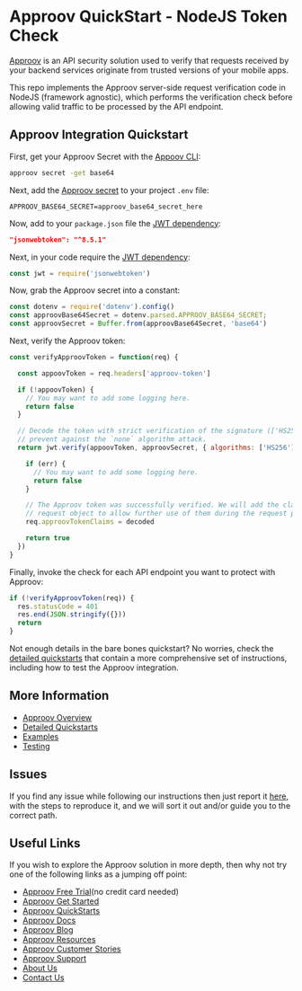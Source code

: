 # Approov QuickStart - NodeJS Token Check

[Approov](https://approov.io) is an API security solution used to verify that requests received by your backend services originate from trusted versions of your mobile apps.

This repo implements the Approov server-side request verification code in NodeJS (framework agnostic), which performs the verification check before allowing valid traffic to be processed by the API endpoint.


## Approov Integration Quickstart

First, get your Approov Secret with the [Appoov CLI](https://approov.io/docs/latest/approov-installation/index.html#initializing-the-approov-cli):

```bash
approov secret -get base64
```

Next, add the [Approov secret](https://approov.io/docs/latest/approov-usage-documentation/#account-secret-key-export) to your project `.env` file:

```env
APPROOV_BASE64_SECRET=approov_base64_secret_here
```

Now, add to your `package.json` file the [JWT dependency](https://github.com/auth0/node-jsonwebtoken#readme):

```json
"jsonwebtoken": "^8.5.1"
```

Next, in your code require the [JWT dependency](https://github.com/auth0/node-jsonwebtoken#readme):

```javascript
const jwt = require('jsonwebtoken')
```

Now, grab the Approov secret into a constant:

```javascript
const dotenv = require('dotenv').config()
const approovBase64Secret = dotenv.parsed.APPROOV_BASE64_SECRET;
const approovSecret = Buffer.from(approovBase64Secret, 'base64')
```

Next, verify the Approov token:

```javascript
const verifyApproovToken = function(req) {

  const appoovToken = req.headers['approov-token']

  if (!appoovToken) {
    // You may want to add some logging here.
    return false
  }

  // Decode the token with strict verification of the signature (['HS256']) to
  // prevent against the `none` algorithm attack.
  return jwt.verify(appoovToken, approovSecret, { algorithms: ['HS256'] }, function(err, decoded) {

    if (err) {
      // You may want to add some logging here.
      return false
    }

    // The Approov token was successfully verified. We will add the claims to the
    // request object to allow further use of them during the request processing.
    req.approovTokenClaims = decoded

    return true
  })
}
```

Finally, invoke the check for each API endpoint you want to protect with Approov:

```javascript
if (!verifyApproovToken(req)) {
  res.statusCode = 401
  res.end(JSON.stringify({}))
  return
}
```

Not enough details in the bare bones quickstart? No worries, check the [detailed quickstarts](QUICKSTARTS.md) that contain a more comprehensive set of instructions, including how to test the Approov integration.


## More Information

* [Approov Overview](OVERVIEW.md)
* [Detailed Quickstarts](QUICKSTARTS.md)
* [Examples](EXAMPLES.md)
* [Testing](TESTING.md)


## Issues

If you find any issue while following our instructions then just report it [here](https://github.com/approov/quickstart-nodejs-token-check/issues), with the steps to reproduce it, and we will sort it out and/or guide you to the correct path.


## Useful Links

If you wish to explore the Approov solution in more depth, then why not try one of the following links as a jumping off point:

* [Approov Free Trial](https://approov.io/signup)(no credit card needed)
* [Approov Get Started](https://approov.io/product/demo)
* [Approov QuickStarts](https://approov.io/docs/latest/approov-integration-examples/)
* [Approov Docs](https://approov.io/docs)
* [Approov Blog](https://approov.io/blog/)
* [Approov Resources](https://approov.io/resource/)
* [Approov Customer Stories](https://approov.io/customer)
* [Approov Support](https://approov.zendesk.com/hc/en-gb/requests/new)
* [About Us](https://approov.io/company)
* [Contact Us](https://approov.io/contact)
